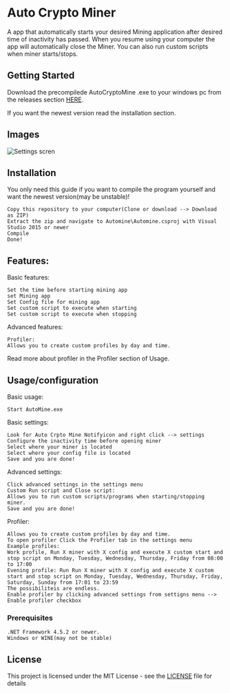 # Auto Crypto Miner

A app that automatically starts your desired Mining application after desired time of inactivity has passed.
When you resume using your computer the app will automatically close the Miner. You can also run custom scripts when miner starts/stops.

## Getting Started

Download the precompilede AutoCryptoMine .exe to your windows pc from the releases section [HERE](https://github.com/GitMag/AutoCryptoMine/releases).

If you want the newest version  read the installation section.

## Images
![Settings scren](https://user-images.githubusercontent.com/34399030/34443785-24b94fac-ecd2-11e7-9a23-6d064dbd4628.png "Settings")


## Installation

You only need this guide if you want to compile the program yourself and want the newest version(may be unstable)!
```
Copy this repository to your computer(Clone or download --> Download as ZIP)
Extract the zip and navigate to Automine\Automine.csproj with Visual Studio 2015 or newer
Compile
Done!
```
## Features:
Basic features:
```
Set the time before starting mining app
set Mining app
Set Config file for mining app
Set custom script to execute when starting
Set custom script to execute when stopping
```
Advanced features:
```
Profiler:
Allows you to create custom profiles by day and time. 
```
Read more about profiler in the Profiler section of Usage.

## Usage/configuration

Basic usage:
```
Start AutoMine.exe
```
Basic settings:
```
Look for Auto Crpto Mine Notifyicon and right click --> settings
Configure the inactivity time before opening miner
Select where your miner is located
Select where your config file is located
Save and you are done!
```
Advanced settings:
```
Click advanced settings in the settings menu
Custom Run script and Close script:
Allows you to run custom scripts/programs when starting/stopping miner.
Save and you are done!
```
Profiler:
```
Allows you to create custom profiles by day and time. 
To open profiler Click the Profiler tab in the settings menu
Example profiles:
Work profile, Run X miner with X config and execute X custom start and stop script on Monday, Tuesday, Wednesday, Thursday, Friday from 08:00 to 17:00
Evening profile: Run Run X miner with X config and execute X custom start and stop script on Monday, Tuesday, Wednesday, Thursday, Friday, Saturday, Sunday from 17:01 to 23:59
The possibiliteis are endless.
Enable profiler by clicking advanced settings from settigns menu --> Enable profiler checkbox
```
### Prerequisites

```
.NET Framework 4.5.2 or newer.
Windows or WINE(may not be stable)
```

## License

This project is licensed under the MIT License - see the [LICENSE](LICENSE) file for details
